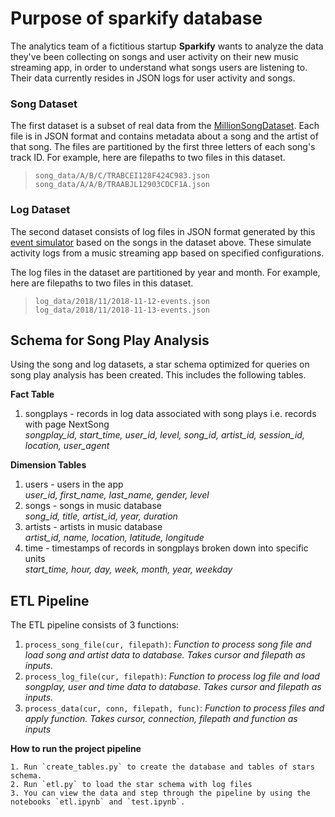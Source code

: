 # Purpose of sparkify database

  The analytics team of a fictitious startup <b>Sparkify</b> wants to analyze the data they've been collecting on songs and user activity on their new music streaming app, in order to understand what songs users are listening to. Their data currently resides in JSON logs for user activity and songs. 

### Song Dataset
  The first dataset is a subset of real data from the [MillionSongDataset](https://labrosa.ee.columbia.edu/millionsong/). Each file is in JSON format and contains metadata about a song and the artist of that song. The files are partitioned by the first three letters of each song's track ID. For example, here are filepaths to two files in this dataset.
>`song_data/A/B/C/TRABCEI128F424C983.json` <br>
>`song_data/A/A/B/TRAABJL12903CDCF1A.json`

### Log Dataset
  The second dataset consists of log files in JSON format generated by this [event simulator](https://github.com/Interana/eventsim) based on the songs in the dataset above. These simulate activity logs from a music streaming app based on specified configurations.

  The log files in the dataset are partitioned by year and month. For example, here are filepaths to two files in this dataset.

  >`log_data/2018/11/2018-11-12-events.json`<br>
  >`log_data/2018/11/2018-11-13-events.json`

## Schema for Song Play Analysis
  Using the song and log datasets, a star schema optimized for queries on song play analysis has been created. This includes the following tables.

<b>Fact Table</b>
  1. songplays - records in log data associated with song plays i.e. records with page NextSong <br>
  *songplay_id, start_time, user_id, level, song_id, artist_id, session_id, location, user_agent*

<b>Dimension Tables</b>
  1. users - users in the app<br>
  *user_id, first_name, last_name, gender, level*
  2. songs - songs in music database<br>
  *song_id, title, artist_id, year, duration*
  3. artists - artists in music database<br>
  *artist_id, name, location, latitude, longitude*
  4. time - timestamps of records in songplays broken down into specific units<br>
  *start_time, hour, day, week, month, year, weekday*

## ETL Pipeline

  The ETL pipeline consists of 3 functions:

  1. `process_song_file(cur, filepath)`:
    *Function to process song file and load song and artist data to database. Takes cursor and filepath as inputs.*
  2. `process_log_file(cur, filepath)`:
    *Function to process log file and load songplay, user and time data  to database. Takes cursor and filepath as inputs.*
  3. `process_data(cur, conn, filepath, func)`:
    *Function to process files and apply function. Takes cursor, connection, filepath and function as inputs*

<b> How to run the project pipeline</b>

    1. Run `create_tables.py` to create the database and tables of stars schema. 
    2. Run `etl.py` to load the star schema with log files
    3. You can view the data and step through the pipeline by using the notebooks `etl.ipynb` and `test.ipynb`. 
    
